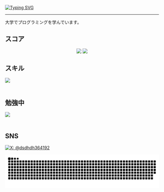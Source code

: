 
  [![Typing SVG](https://readme-typing-svg.demolab.com?lines=Hello,+I+am+kopo-k;Welcome+to+my+GitHub%21&center=true&vCenter=true&weight=600&size=30)](https://git.io/typing-svg)

---
大学でプログラミングを学んでいます。
　

## スコア

<p align="center">
  <img src="https://github-readme-stats.vercel.app/api/top-langs/?username=kopo-k&layout=compact&count_private=true&show_icons=true&theme=default&cache_seconds=1800" width="40%" />
  <img src="https://github-readme-stats.vercel.app/api?username=kopo-k&show_icons=true&theme=default&layout=default&cache_seconds=1800" width="52%" />
  

</p>


## スキル

<img src="https://skillicons.dev/icons?i=html,css,js,github,vscode,c" /> <br /><br />
  
## 勉強中

<img src="https://skillicons.dev/icons?i=react,typescript,mysql,firebase,vscode,github,cpp,aws," /> <br /><br />

## SNS

[![X: @dsdhdh364192](https://img.shields.io/twitter/follow/dsdhdh364192?style=social)](https://x.com/dsdhdh364192)




<picture>
  <source media="(prefers-color-scheme: dark)" srcset="https://raw.githubusercontent.com/kopo-k/kopo-k/output/github-snake-dark.svg" />
  <source media="(prefers-color-scheme: light)" srcset="https://raw.githubusercontent.com/kopo-k/kopo-k/output/github-snake.svg" />
  <img alt="github-snake" src="https://raw.githubusercontent.com/kopo-k/kopo-k/output/github-snake.svg" />
</picture>




